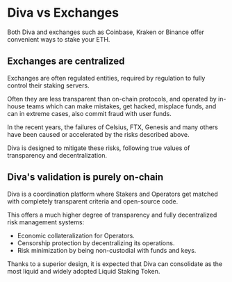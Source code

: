 
# Diva vs Exchanges

Both Diva and exchanges such as Coinbase, Kraken or Binance offer convenient ways to stake your ETH.

## Exchanges are centralized

Exchanges are often regulated entities, required by regulation to fully control their staking servers.

Often they are less transparent than on-chain protocols, and operated by in-house teams which can make mistakes, get hacked, misplace funds, and can in extreme cases, also commit fraud with user funds.

In the recent years, the failures of Celsius, FTX, Genesis and many others have been caused or accelerated by the risks described above.

Diva is designed to mitigate these risks, following true values of transparency and decentralization.

## Diva's validation is purely on-chain

Diva is a coordination platform where Stakers and Operators get matched with completely transparent criteria and open-source code.

This offers a much higher degree of transparency and fully decentralized risk management systems:

- Economic collateralization for Operators.
- Censorship protection by decentralizing its operations.
- Risk minimization by being non-custodial with funds and keys.

Thanks to a superior design, it is expected that Diva can consolidate as the most liquid and widely adopted Liquid Staking Token.
